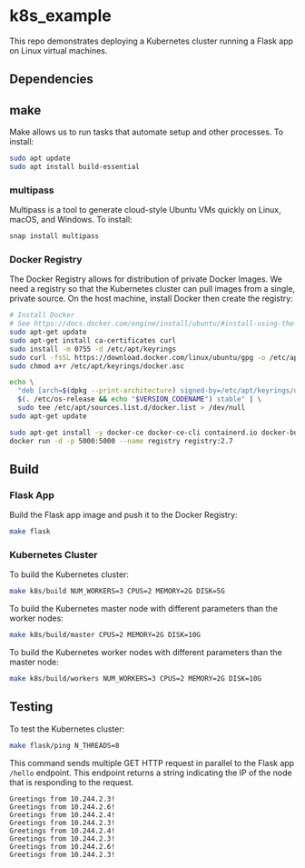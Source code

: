 
# k8s_example
This repo demonstrates deploying a Kubernetes cluster running a Flask app on Linux virtual machines.

## Dependencies

## make
Make allows us to run tasks that automate setup and other processes.  To install:

```sh
sudo apt update
sudo apt install build-essential
```

### multipass
Multipass is a tool to generate cloud-style Ubuntu VMs quickly on Linux, macOS, and Windows.  To install:

```sh
snap install multipass
```

### Docker Registry
The Docker Registry allows for distribution of private Docker Images.  We need a registry so that the Kubernetes cluster can pull images from a single, private source.  On the host machine, install Docker then create the registry:

```sh
# Install Docker
# See https://docs.docker.com/engine/install/ubuntu/#install-using-the-repository
sudo apt-get update
sudo apt-get install ca-certificates curl
sudo install -m 0755 -d /etc/apt/keyrings
sudo curl -fsSL https://download.docker.com/linux/ubuntu/gpg -o /etc/apt/keyrings/docker.asc
sudo chmod a+r /etc/apt/keyrings/docker.asc

echo \
  "deb [arch=$(dpkg --print-architecture) signed-by=/etc/apt/keyrings/docker.asc] https://download.docker.com/linux/ubuntu \
  $(. /etc/os-release && echo "$VERSION_CODENAME") stable" | \
  sudo tee /etc/apt/sources.list.d/docker.list > /dev/null
sudo apt-get update

sudo apt-get install -y docker-ce docker-ce-cli containerd.io docker-buildx-plugin docker-compose-plugin
docker run -d -p 5000:5000 --name registry registry:2.7
```

## Build
### Flask App
Build the Flask app image and push it to the Docker Registry:

```sh
make flask
```

### Kubernetes Cluster
To build the Kubernetes cluster:

```sh
make k8s/build NUM_WORKERS=3 CPUS=2 MEMORY=2G DISK=5G
```

To build the Kubernetes master node with different parameters than the worker nodes:

```sh
make k8s/build/master CPUS=2 MEMORY=2G DISK=10G
```

To build the Kubernetes worker nodes with different parameters than the master node:

```sh
make k8s/build/workers NUM_WORKERS=3 CPUS=2 MEMORY=2G DISK=10G
```

## Testing
To test the Kubernetes cluster:

```sh
make flask/ping N_THREADS=8
```

This command sends multiple GET HTTP request in parallel to the Flask app `/hello` endpoint.  This endpoint returns a string indicating the IP of the node that is responding to the request.

```console
Greetings from 10.244.2.3!
Greetings from 10.244.2.6!
Greetings from 10.244.2.4!
Greetings from 10.244.2.3!
Greetings from 10.244.2.4!
Greetings from 10.244.2.3!
Greetings from 10.244.2.6!
Greetings from 10.244.2.3!
```
